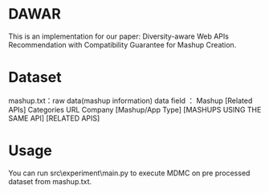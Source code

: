 # DAWAR
This is an implementation for our paper: Diversity-aware Web APIs Recommendation with Compatibility Guarantee for Mashup Creation.
# Dataset
mashup.txt：raw data(mashup information)
data field ：
Mashup   [Related APIs]   Categories   URL   Company   [Mashup/App Type]   [MASHUPS USING THE SAME API]   [RELATED APIS]
# Usage
You can run src\experiment\main.py to execute MDMC on pre processed dataset from mashup.txt.
